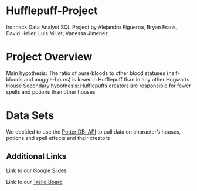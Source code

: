 # Hufflepuff-Project
Ironhack Data Analyst SQL Project by Alejandro Figueroa, Bryan Frank, David Heller, Luis Millet, Vanessa Jimenez

# Project Overview
Main hypothesis: The ratio of pure-bloods to other blood statuses (half-bloods and muggle-borns) is lower in Hufflepuff than in any other Hogwarts House
Secondary hypothesis: Hufflepuffs creators are responsible for fewer spells and potions than other houses

# Data Sets
We decided to use the [Potter DB: API](https://docs.potterdb.com/) to pull data on character’s houses, potions and spell effects and their creators

## Additional Links
Link to our [Google Slides](https://docs.google.com/presentation/d/1oh_8My7GzcF2bez6Lo9UoRBKovgpteFNDe9fAUIDLxo/edit?usp=sharing)

Link to our [Trello Board](https://trello.com/b/cTDCgIPD/hogwarts-sql-challenge-hufflepuff)
